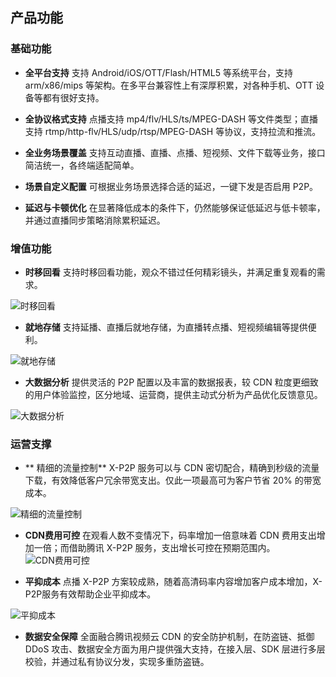 ## 产品功能

### 基础功能

-  **全平台支持**
支持 Android/iOS/OTT/Flash/HTML5 等系统平台，支持 arm/x86/mips 等架构。在多平台兼容性上有深厚积累，对各种手机、OTT 设备等都有很好支持。

- **全协议格式支持**
点播支持 mp4/flv/HLS/ts/MPEG-DASH 等文件类型；直播支持 rtmp/http-flv/HLS/udp/rtsp/MPEG-DASH 等协议，支持拉流和推流。

- **全业务场景覆盖**
支持互动直播、直播、点播、短视频、文件下载等业务，接口简洁统一，各终端适配简单。

- **场景自定义配置**
可根据业务场景选择合适的延迟，一键下发是否启用 P2P。

- **延迟与卡顿优化**
在显著降低成本的条件下，仍然能够保证低延迟与低卡顿率，并通过直播同步策略消除累积延迟。

### 增值功能

- **时移回看**
支持时移回看功能，观众不错过任何精彩镜头，并满足重复观看的需求。

![时移回看](http://imgcache.tce.fsphere.cn/image/mc.qcloudimg.com/static/img/74cc5b2a7389f2c866080791b7faf4fb/image.png)

- **就地存储**
支持延播、直播后就地存储，为直播转点播、短视频编辑等提供便利。

![就地存储](http://imgcache.tce.fsphere.cn/image/mc.qcloudimg.com/static/img/90aa1de717653e8608f355b936bb936a/image.png)

- **大数据分析**
提供灵活的 P2P 配置以及丰富的数据报表，较 CDN 粒度更细致的用户体验监控，区分地域、运营商，提供主动式分析为产品优化反馈意见。

![大数据分析](http://imgcache.tce.fsphere.cn/image/mc.qcloudimg.com/static/img/1d19be9e2af628fab95642b9cfcc8770/image.png)

### 运营支撑

- ** 精细的流量控制**
X-P2P 服务可以与 CDN 密切配合，精确到秒级的流量下载，有效降低客户冗余带宽支出。仅此一项最高可为客户节省  20% 的带宽成本。

![精细的流量控制](http://imgcache.tce.fsphere.cn/image/mc.qcloudimg.com/static/img/e67a82f0a246988fb6504ceec5cc52b1/image.png)

- **CDN费用可控**
在观看人数不变情况下，码率增加一倍意味着 CDN 费用支出增加一倍；而借助腾讯 X-P2P 服务，支出增长可控在预期范围内。
![CDN费用可控](http://imgcache.tce.fsphere.cn/image/mc.qcloudimg.com/static/img/1f1c58381cb011ffc49fae997a79bee3/image.png)

- **平抑成本**
点播 X-P2P 方案较成熟，随着高清码率内容增加客户成本增加，X-P2P服务有效帮助企业平抑成本。

![平抑成本](http://imgcache.tce.fsphere.cn/image/mc.qcloudimg.com/static/img/f33c39cd89d9e590ec9d299bf4e9ee8b/image.png)

- **数据安全保障**
全面融合腾讯视频云 CDN 的安全防护机制，在防盗链、抵御 DDoS 攻击、数据安全方面为用户提供强大支持，在接入层、SDK 层进行多层校验，并通过私有协议分发，实现多重防盗链。
